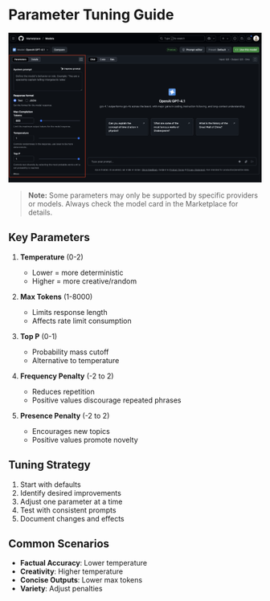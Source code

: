 # Parameter Tuning Guide

![Parameter Tuning Overview](../Images/parameters.png)

> **Note:** Some parameters may only be supported by specific providers or models. Always check the model card in the Marketplace for details.

## Key Parameters
1. **Temperature** (0-2)
   - Lower = more deterministic
   - Higher = more creative/random

2. **Max Tokens** (1-8000)
   - Limits response length
   - Affects rate limit consumption

3. **Top P** (0-1)
   - Probability mass cutoff
   - Alternative to temperature

4. **Frequency Penalty** (-2 to 2)
   - Reduces repetition
   - Positive values discourage repeated phrases

5. **Presence Penalty** (-2 to 2)
   - Encourages new topics
   - Positive values promote novelty

## Tuning Strategy
1. Start with defaults
2. Identify desired improvements
3. Adjust one parameter at a time
4. Test with consistent prompts
5. Document changes and effects

## Common Scenarios
- **Factual Accuracy**: Lower temperature
- **Creativity**: Higher temperature
- **Concise Outputs**: Lower max tokens
- **Variety**: Adjust penalties